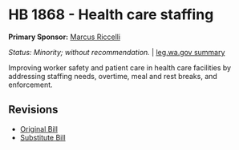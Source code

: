 # HB 1868 - Health care staffing
**Primary Sponsor:** [Marcus Riccelli](/person/leg/marcus.riccelli.md)

*Status: Minority; without recommendation.* | [leg.wa.gov summary](https://app.leg.wa.gov/billsummary?BillNumber=1868&Year=2021)

Improving worker safety and patient care in health care facilities by addressing staffing needs, overtime, meal and rest breaks, and enforcement.

## Revisions
* [Original Bill](1/)
* [Substitute Bill](S/)